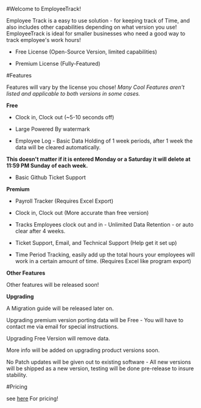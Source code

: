 #Welcome to EmployeeTrack!

Employee Track is a easy to use solution - for keeping track of Time, and also includes other capabilities depending on what version you use!
EmployeeTrack is ideal for smaller businesses who need a good way to track employee's work hours!

  - Free License (Open-Source Version, limited capabilities)
  
  - Premium License (Fully-Featured) 
  
#Features 

Features will vary by the license you chose!
*Many Cool Features aren't listed and applicable to both versions in some cases.*

**Free**

  - Clock in, Clock out (~5-10 seconds off)
  
  - Large Powered By watermark
  
  - Employee Log - Basic Data Holding of 1 week periods, after 1 week the data will be cleared automatically. 
  
  **This doesn't matter if it is entered Monday or a Saturday it will delete at 11:59 PM Sunday of each week.**
  
  - Basic Github Ticket Support
  
  **Premium**
  
  - Payroll Tracker (Requires Excel Export)
  
  - Clock in, Clock out (More accurate than free version)
  
  - Tracks Employees clock out and in - Unlimited Data Retention - or auto clear after 4 weeks. 
  
  - Ticket Support, Email, and Technical Support (Help get it set up)
  
  - Time Period Tracking, easily add up the total hours your employees will work in a certain amount of time. (Requires Excel like program export)
  
**Other Features**

Other features will be released soon!
  
  **Upgrading**
  
  A Migration guide will be released later on. 
  
  Upgrading premium version porting data will be Free - You will have to contact me via email for special instructions. 
  
  Upgrading Free Version will remove data. 
  
  More info will be added on upgrading product versions soon. 
  
  No Patch updates will be given out to existing software - All new versions will be shipped as a new version, testing will be done pre-release to insure stability.
  
  
  
#Pricing

 see [here](https://github.com/jdc20181/EmployeeTrack/blob/master/usermanual/Pricing.md) For pricing!
  
  
  
 
